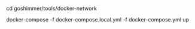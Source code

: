 cd goshimmer/tools/docker-network

docker-compose -f docker-compose.local.yml -f docker-compose.yml up